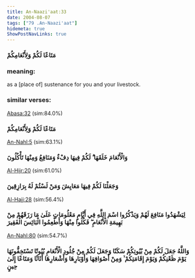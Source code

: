 ```yaml
---
title: An-Naazi'aat:33
date: 2004-08-07
tags: ["79 .An-Naazi'aat"]
hidemeta: true 
ShowPostNavLinks: true 
---
```

### مَتَاعًا لَكُمْ وَلِأَنْعَامِكُمْ
### meaning: 
as a [place of] sustenance for you and your livestock.
### similar verses: 

[Abasa:32](/80/32) (sim:84.0%)

### مَتَاعًا لَكُمْ وَلِأَنْعَامِكُمْ

[An-Nahl:5](/16/5) (sim:63.1%)

### وَالْأَنْعَامَ خَلَقَهَا ۗ لَكُمْ فِيهَا دِفْءٌ وَمَنَافِعُ وَمِنْهَا تَأْكُلُونَ

[Al-Hijr:20](/15/20) (sim:61.0%)

### وَجَعَلْنَا لَكُمْ فِيهَا مَعَايِشَ وَمَنْ لَسْتُمْ لَهُ بِرَازِقِينَ

[Al-Hajj:28](/22/28) (sim:56.4%)

### لِيَشْهَدُوا مَنَافِعَ لَهُمْ وَيَذْكُرُوا اسْمَ اللَّهِ فِي أَيَّامٍ مَعْلُومَاتٍ عَلَىٰ مَا رَزَقَهُمْ مِنْ بَهِيمَةِ الْأَنْعَامِ ۖ فَكُلُوا مِنْهَا وَأَطْعِمُوا الْبَائِسَ الْفَقِيرَ

[An-Nahl:80](/16/80) (sim:54.7%)

### وَاللَّهُ جَعَلَ لَكُمْ مِنْ بُيُوتِكُمْ سَكَنًا وَجَعَلَ لَكُمْ مِنْ جُلُودِ الْأَنْعَامِ بُيُوتًا تَسْتَخِفُّونَهَا يَوْمَ ظَعْنِكُمْ وَيَوْمَ إِقَامَتِكُمْ ۙ وَمِنْ أَصْوَافِهَا وَأَوْبَارِهَا وَأَشْعَارِهَا أَثَاثًا وَمَتَاعًا إِلَىٰ حِينٍ

